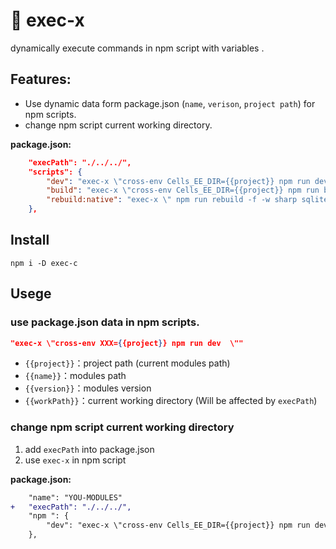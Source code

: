 # 🦀 exec-x 
dynamically execute commands in npm script with variables .


## Features:
- Use dynamic data form package.json (`name`, `verison`, `project path`) for npm scripts.
- change npm script current working directory.

**package.json:**
```json
    "execPath": "./../../",
    "scripts": {
        "dev": "exec-x \"cross-env Cells_EE_DIR={{project}} npm run dev  \"",
        "build": "exec-x \"cross-env Cells_EE_DIR={{project}} npm run build\"",
        "rebuild:native": "exec-x \" npm run rebuild -f -w sharp sqlite3 -m {{project}}/native {{name}}-v{{version}} \""
    },

```
## Install

```
npm i -D exec-c
```

## Usege

### use package.json data in npm scripts.
```json
"exec-x \"cross-env XXX={{project}} npm run dev  \""
```

- `{{project}}`：project path (current modules path)
- `{{name}}`：modules path
- `{{version}}`：modules version
- `{{workPath}}`：current working directory (Will be affected by `execPath`)


### change npm script current working directory
1. add `execPath` into package.json
2. use `exec-x` in npm script 

**package.json:**
```diff
    "name": "YOU-MODULES"
+   "execPath": "./../../",
    "npm ": {
        "dev": "exec-x \"cross-env Cells_EE_DIR={{project}} npm run dev  \"",
    },

```
